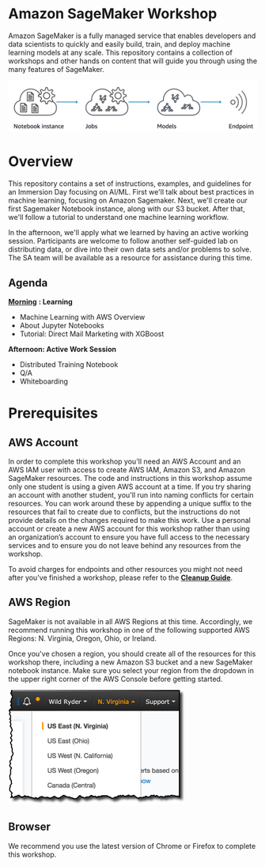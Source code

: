 # Amazon SageMaker Workshop

Amazon SageMaker is a fully managed service that enables developers and data scientists to quickly and easily build, train, and deploy machine learning models at any scale. This repository contains a collection of workshops and other hands on content that will guide you through using the many features of SageMaker.  

![Overview](./images/overview.png)

# Overview
This repository contains a set of instructions, examples, and guidelines for an Immersion Day focusing on AI/ML. First we'll talk about best practices in machine learning, focusing on Amazon Sagemaker. Next, we'll create our first Sagemaker Notebook instance, along with our S3 bucket. After that, we'll follow a tutorial to understand one machine learning workflow. 

In the afternoon, we'll apply what we learned by having an active working session. Participants are welcome to follow another self-guided lab on distributing data, or dive into their own data sets and/or problems to solve. The SA team will be available as a resource for assistance during this time.

## Agenda

[**Morning**](morning.html) **: Learning**
- Machine Learning with AWS Overview
- About Jupyter Notebooks
- Tutorial: Direct Mail Marketing with XGBoost

**Afternoon: Active Work Session**
- Distributed Training Notebook
- Q/A
- Whiteboarding

# Prerequisites

## AWS Account

In order to complete this workshop you'll need an AWS Account and an AWS IAM user with access to create AWS IAM, Amazon S3, and Amazon SageMaker resources. The code and instructions in this workshop assume only one student is using a given AWS account at a time. If you try sharing an account with another student, you'll run into naming conflicts for certain resources. You can work around these by appending a unique suffix to the resources that fail to create due to conflicts, but the instructions do not provide details on the changes required to make this work. Use a personal account or create a new AWS account for this workshop rather than using an organization’s account to ensure you have full access to the necessary services and to ensure you do not leave behind any resources from the workshop.

To avoid charges for endpoints and other resources you might not need after you've finished a workshop, please refer to the [**Cleanup Guide**](cleanup.html). 

## AWS Region

SageMaker is not available in all AWS Regions at this time.  Accordingly, we recommend running this workshop in one of the following supported AWS Regions:  N. Virginia, Oregon, Ohio, or Ireland.

Once you've chosen a region, you should create all of the resources for this workshop there, including a new Amazon S3 bucket and a new SageMaker notebook instance. Make sure you select your region from the dropdown in the upper right corner of the AWS Console before getting started.

![Region selection screenshot](./images/region-selection.png)

## Browser

We recommend you use the latest version of Chrome or Firefox to complete this workshop.
